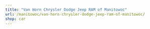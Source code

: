 ```yaml
---
title: "Van Horn Chrysler Dodge Jeep RAM of Manitowoc"
url: /manitowoc/van-horn-chrysler-dodge-jeep-ram-of-manitowoc/
shop: car
---
```

